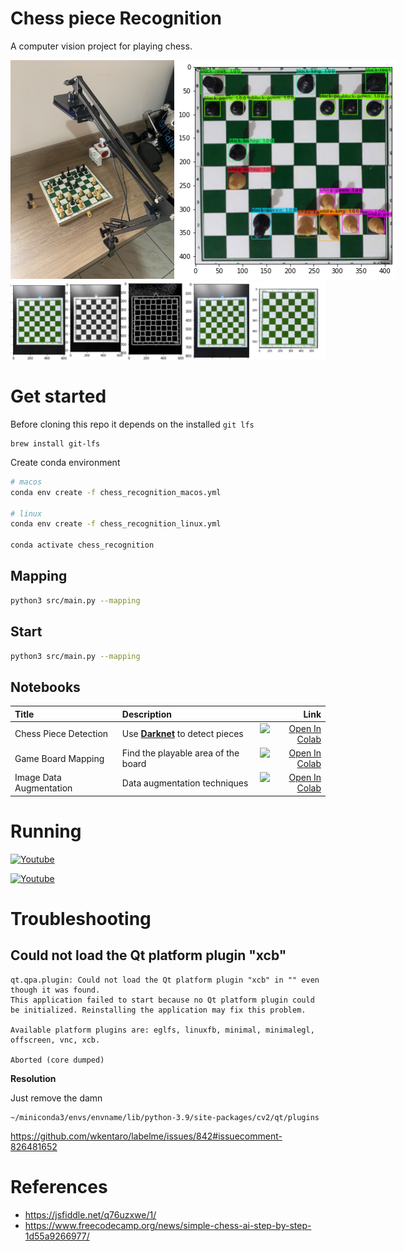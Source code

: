 # Chess piece Recognition

A computer vision project for playing chess.

<div style="display: inline-flex">
  <img height="350" src="assets/img/hardware.jpeg">
  <img height="350" src="assets/img/yolo.png">
</div>
<div>
  <img src="assets/img/board_mapping.png">
</div>

# Get started

Before cloning this repo it depends on the installed `git lfs`

```
brew install git-lfs
```

Create conda environment

```bash
# macos
conda env create -f chess_recognition_macos.yml 

# linux
conda env create -f chess_recognition_linux.yml 

conda activate chess_recognition
```

## Mapping

```bash
python3 src/main.py --mapping
```

## Start

```bash
python3 src/main.py --mapping
```

## Notebooks

| Title     | Description | Link |
|:----------|:-----------|-----:|
| Chess Piece Detection | Use [**Darknet**](https://github.com/AlexeyAB/darknet) to detect pieces | [![Open In Colab](https://colab.research.google.com/assets/colab-badge.svg)](https://colab.research.google.com/drive/1nrTyy-m-xG6vmG6klsLm1dTlLJYQTnrM) |
| Game Board Mapping | Find the playable area of the board | [![Open In Colab](https://colab.research.google.com/assets/colab-badge.svg)](https://colab.research.google.com/drive/13r2HiJeB9G4eQP5a9WTQE_NyeiGQHnF6) |
| Image Data Augmentation | Data augmentation techniques | [![Open In Colab](https://colab.research.google.com/assets/colab-badge.svg)](https://colab.research.google.com/drive/1NXRUnvztSCs7IljH8vXqEIIsFF0IPaTH) |

# Running

[![Youtube](http://img.youtube.com/vi/9dsYuFIf6_c/0.jpg)](https://www.youtube.com/watch?v=9dsYuFIf6_c)

[![Youtube](http://img.youtube.com/vi/3o1dMs6xAT0/0.jpg)](https://www.youtube.com/watch?v=3o1dMs6xAT0)

# Troubleshooting

## Could not load the Qt platform plugin "xcb"

```
qt.qpa.plugin: Could not load the Qt platform plugin "xcb" in "" even though it was found.
This application failed to start because no Qt platform plugin could be initialized. Reinstalling the application may fix this problem.

Available platform plugins are: eglfs, linuxfb, minimal, minimalegl, offscreen, vnc, xcb.

Aborted (core dumped)
```

**Resolution**

Just remove the damn

```
~/miniconda3/envs/envname/lib/python-3.9/site-packages/cv2/qt/plugins
```

https://github.com/wkentaro/labelme/issues/842#issuecomment-826481652

# References
   - https://jsfiddle.net/q76uzxwe/1/
   - https://www.freecodecamp.org/news/simple-chess-ai-step-by-step-1d55a9266977/
